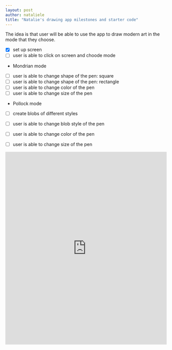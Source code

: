 ```yaml
---
layout: post
author: nataliele
title: "Natalie's drawing app milestones and starter code"
---
```


The idea is that user will be able to use the app to draw modern art in the mode that they choose.

 - [x] set up screen
 - [ ] user is able to click on screen and choode mode
 - Mondrian mode
 - [ ] user is able to change shape of the pen: square
 - [ ] user is able to change shape of the pen: rectangle
 - [ ] user is able to change color of the pen
 - [ ] user is able to change size of the pen
 - Pollock mode
 - [ ] create blobs of different styles
 - [ ] user is able to change blob style of the pen
 - [ ] user is able to change color of the pen
 - [ ] user is able to change size of the pen


<iframe src="https://trinket.io/embed/python/92896c2539" width="100%" height="600" frameborder="0" marginwidth="0" marginheight="0" allowfullscreen></iframe>
